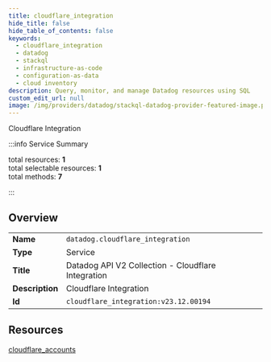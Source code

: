 ```yaml
---
title: cloudflare_integration
hide_title: false
hide_table_of_contents: false
keywords:
  - cloudflare_integration
  - datadog
  - stackql
  - infrastructure-as-code
  - configuration-as-data
  - cloud inventory
description: Query, monitor, and manage Datadog resources using SQL
custom_edit_url: null
image: /img/providers/datadog/stackql-datadog-provider-featured-image.png
---
```


Cloudflare Integration  
    
:::info Service Summary

<div class="row">
<div class="providerDocColumn">
<span>total resources:&nbsp;<b>1</b></span><br />
<span>total selectable resources:&nbsp;<b>1</b></span><br />
<span>total methods:&nbsp;<b>7</b></span><br />
</div>
</div>

:::

## Overview
<table><tbody>
<tr><td><b>Name</b></td><td><code>datadog.cloudflare_integration</code></td></tr>
<tr><td><b>Type</b></td><td>Service</td></tr>
<tr><td><b>Title</b></td><td>Datadog API V2 Collection - Cloudflare Integration</td></tr>
<tr><td><b>Description</b></td><td>Cloudflare Integration</td></tr>
<tr><td><b>Id</b></td><td><code>cloudflare_integration:v23.12.00194</code></td></tr>
</tbody></table>

## Resources
<div class="row">
<div class="providerDocColumn">
<a href="/providers/datadog/cloudflare_integration/cloudflare_accounts/">cloudflare_accounts</a><br />
</div>
<div class="providerDocColumn">
</div>
</div>
